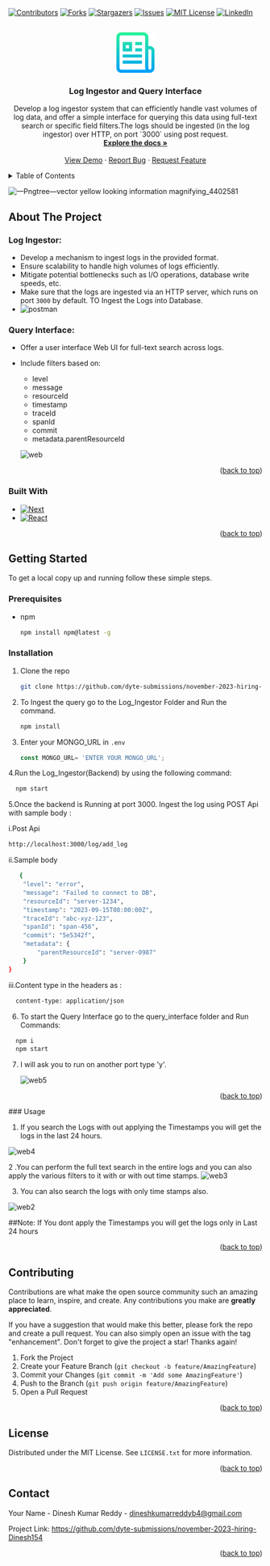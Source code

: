 <!-- Improved compatibility of back to top link: See: https://github.com/othneildrew/Best-README-Template/pull/73 -->
<a name="readme-top"></a>
<!--
*** Thanks for checking out the Best-README-Template. If you have a suggestion
*** that would make this better, please fork the repo and create a pull request
*** or simply open an issue with the tag "enhancement".
*** Don't forget to give the project a star!
*** Thanks again! Now go create something AMAZING! :D
-->



<!-- PROJECT SHIELDS -->
<!--
*** I'm using markdown "reference style" links for readability.
*** Reference links are enclosed in brackets [ ] instead of parentheses ( ).
*** See the bottom of this document for the declaration of the reference variables
*** for contributors-url, forks-url, etc. This is an optional, concise syntax you may use.
*** https://www.markdownguide.org/basic-syntax/#reference-style-links
-->
[![Contributors][contributors-shield]][contributors-url]
[![Forks][forks-shield]][forks-url]
[![Stargazers][stars-shield]][stars-url]
[![Issues][issues-shield]][issues-url]
[![MIT License][license-shield]][license-url]
[![LinkedIn][linkedin-shield]][linkedin-url]



<!-- PROJECT LOGO -->
<br />
<div align="center">
  <a href="https://github.com/github_username/repo_name">
    <img src="images/logo.png" alt="Logo" width="80" height="80">
  </a>

<h3 align="center">Log Ingestor and Query Interface</h3>
  
  <p align="center">
Develop a log ingestor system that can efficiently handle vast volumes of log data, and offer a simple interface for querying this data using full-text search or specific field filters.The logs should be ingested (in the log ingestor) over HTTP, on port `3000` using post request.
    <br />
    <a href="https://github.com/github_username/repo_name"><strong>Explore the docs »</strong></a>
    <br />
    <br />
    <a href="https://github.com/github_username/repo_name">View Demo</a>
    ·
    <a href="https://github.com/github_username/repo_name/issues">Report Bug</a>
    ·
    <a href="https://github.com/github_username/repo_name/issues">Request Feature</a>
  </p>
</div>



<!-- TABLE OF CONTENTS -->
<details>
  <summary>Table of Contents</summary>
  <ol>
    <li>
      <a href="#about-the-project">About The Project</a>
      <ul>
        <li><a href="#built-with">Built With</a></li>
      </ul>
    </li>
    <li>
      <a href="#getting-started">Getting Started</a>
      <ul>
        <li><a href="#prerequisites">Prerequisites</a></li>
        <li><a href="#installation">Installation</a></li>
      </ul>
    </li>
    <li><a href="#usage">Usage</a></li>
    <li><a href="#roadmap">Roadmap</a></li>
    <li><a href="#contributing">Contributing</a></li>
    <li><a href="#license">License</a></li>
    <li><a href="#contact">Contact</a></li>
    <li><a href="#acknowledgments">Acknowledgments</a></li>
  </ol>
</details>



<!-- ABOUT THE PROJECT -->
 
![—Pngtree—vector yellow looking information magnifying_4402581](https://github.com/dyte-submissions/november-2023-hiring-Dinesh154/assets/94852673/637e584a-5a90-4178-bc0f-2d5f5d5e1181) 

## About The Project

 ### Log Ingestor:

- Develop a mechanism to ingest logs in the provided format.
- Ensure scalability to handle high volumes of logs efficiently.
- Mitigate potential bottlenecks such as I/O operations, database write speeds, etc.
- Make sure that the logs are ingested via an HTTP server, which runs on port `3000` by default.
  TO Ingest the Logs into Database.
- ![postman](https://github.com/dyte-submissions/november-2023-hiring-Dinesh154/assets/94852673/7b8d1429-99b4-46f0-a8c7-3006c0692f65)

  

### Query Interface:

- Offer a user interface Web UI  for full-text search across logs.
- Include filters based on:
    - level
    - message
    - resourceId
    - timestamp
    - traceId
    - spanId
    - commit
    - metadata.parentResourceId
  
   ![web](https://github.com/dyte-submissions/november-2023-hiring-Dinesh154/assets/94852673/45c11efe-3219-4925-b92d-55402d54d09d)


<p align="right">(<a href="#readme-top">back to top</a>)</p>



### Built With

* [![Next][Next.js]][Next-url]
* [![React][React.js]][React-url]
<p align="right">(<a href="#readme-top">back to top</a>)</p>



<!-- GETTING STARTED -->
## Getting Started

To get a local copy up and running follow these simple  steps.

### Prerequisites

* npm
  ```sh
  npm install npm@latest -g
  ```

### Installation

1. Clone the repo
   ```sh
   git clone https://github.com/dyte-submissions/november-2023-hiring-Dinesh154
   ```
2. To Ingest the query go to the Log_Ingestor Folder and Run the command.
   ```sh
   npm install
   ```
3. Enter your MONGO_URL in `.env`
   ```js
   const MONGO_URL= 'ENTER YOUR MONGO_URL';
   ```
4.Run the Log_Ingestor(Backend) by using the following command:
```sh
  npm start
```
5.Once the backend is Running at port 3000. Ingest the log using POST Api with sample body :

   i.Post Api
```sh
http://localhost:3000/log/add_log
```
  ii.Sample body
```sh
   {
	"level": "error",
	"message": "Failed to connect to DB",
    "resourceId": "server-1234",
	"timestamp": "2023-09-15T08:00:00Z",
	"traceId": "abc-xyz-123",
    "spanId": "span-456",
    "commit": "5e5342f",
    "metadata": {
        "parentResourceId": "server-0987"
    }
}
```
iii.Content type in the headers as :
```sh
  content-type: application/json
```
6. To start the Query Interface go to the query_interface folder  and Run Commands:
```sh
  npm i
  npm start
```

7. I will ask you to run on another port type 'y'.
   
    ![web5](https://github.com/dyte-submissions/november-2023-hiring-Dinesh154/assets/94852673/48dca636-0651-42f6-a8f2-6cc0ec8f4e85)

<p align="right">(<a href="#readme-top">back to top</a>)</p>
<!-- USAGE EXAMPLES -->
### Usage

1. If you search the Logs with out applying the Timestamps you will get the logs in the last 24 hours.
   
![web4](https://github.com/dyte-submissions/november-2023-hiring-Dinesh154/assets/94852673/cbf889b8-5c13-4932-9e61-3f7dd07cad58)

     

2 .You can perform the full text search in the entire logs and you can also apply the various filters to it with or with out time stamps.
![web3](https://github.com/dyte-submissions/november-2023-hiring-Dinesh154/assets/94852673/a7071fff-087e-4a26-8d29-794e2d6e86bf)



3. You can also search the logs with only time stamps also.
   
![web2](https://github.com/dyte-submissions/november-2023-hiring-Dinesh154/assets/94852673/7e7308d1-38d5-4fc8-a9c5-d956dc11dd58)


##Note:
  If You dont apply the Timestamps you will get the logs only in Last 24 hours

<p align="right">(<a href="#readme-top">back to top</a>)</p>



<!-- ROADMAP -->



<!-- CONTRIBUTING -->
## Contributing

Contributions are what make the open source community such an amazing place to learn, inspire, and create. Any contributions you make are **greatly appreciated**.

If you have a suggestion that would make this better, please fork the repo and create a pull request. You can also simply open an issue with the tag "enhancement".
Don't forget to give the project a star! Thanks again!

1. Fork the Project
2. Create your Feature Branch (`git checkout -b feature/AmazingFeature`)
3. Commit your Changes (`git commit -m 'Add some AmazingFeature'`)
4. Push to the Branch (`git push origin feature/AmazingFeature`)
5. Open a Pull Request

<p align="right">(<a href="#readme-top">back to top</a>)</p>



<!-- LICENSE -->
## License

Distributed under the MIT License. See `LICENSE.txt` for more information.

<p align="right">(<a href="#readme-top">back to top</a>)</p>



<!-- CONTACT -->
## Contact

Your Name - Dinesh Kumar Reddy - dineshkumarreddyb4@gmail.com

Project Link: https://github.com/dyte-submissions/november-2023-hiring-Dinesh154

<p align="right">(<a href="#readme-top">back to top</a>)</p>



<!-- ACKNOWLEDGMENTS -->


<!-- MARKDOWN LINKS & IMAGES -->
<!-- https://www.markdownguide.org/basic-syntax/#reference-style-links -->
[contributors-shield]: https://img.shields.io/github/contributors/github_username/repo_name.svg?style=for-the-badge
[contributors-url]: https://github.com/github_username/repo_name/graphs/contributors
[forks-shield]: https://img.shields.io/github/forks/github_username/repo_name.svg?style=for-the-badge
[forks-url]: https://github.com/github_username/repo_name/network/members
[stars-shield]: https://img.shields.io/github/stars/github_username/repo_name.svg?style=for-the-badge
[stars-url]: https://github.com/github_username/repo_name/stargazers
[issues-shield]: https://img.shields.io/github/issues/github_username/repo_name.svg?style=for-the-badge
[issues-url]: https://github.com/github_username/repo_name/issues
[license-shield]: https://img.shields.io/github/license/github_username/repo_name.svg?style=for-the-badge
[license-url]: https://github.com/github_username/repo_name/blob/master/LICENSE.txt
[linkedin-shield]: https://img.shields.io/badge/-LinkedIn-black.svg?style=for-the-badge&logo=linkedin&colorB=555
[linkedin-url]: https://linkedin.com/in/linkedin_username
[product-screenshot]: images/screenshot.png
[Next.js]: https://img.shields.io/badge/next.js-000000?style=for-the-badge&logo=nextdotjs&logoColor=white
[Next-url]: https://nextjs.org/
[React.js]: https://img.shields.io/badge/React-20232A?style=for-the-badge&logo=react&logoColor=61DAFB
[React-url]: https://reactjs.org/
[Vue.js]: https://img.shields.io/badge/Vue.js-35495E?style=for-the-badge&logo=vuedotjs&logoColor=4FC08D
[Vue-url]: https://vuejs.org/
[Angular.io]: https://img.shields.io/badge/Angular-DD0031?style=for-the-badge&logo=angular&logoColor=white
[Angular-url]: https://angular.io/
[Svelte.dev]: https://img.shields.io/badge/Svelte-4A4A55?style=for-the-badge&logo=svelte&logoColor=FF3E00
[Svelte-url]: https://svelte.dev/
[Laravel.com]: https://img.shields.io/badge/Laravel-FF2D20?style=for-the-badge&logo=laravel&logoColor=white
[Laravel-url]: https://laravel.com
[Bootstrap.com]: https://img.shields.io/badge/Bootstrap-563D7C?style=for-the-badge&logo=bootstrap&logoColor=white
[Bootstrap-url]: https://getbootstrap.com
[JQuery.com]: https://img.shields.io/badge/jQuery-0769AD?style=for-the-badge&logo=jquery&logoColor=white
[JQuery-url]: https://jquery.com 
